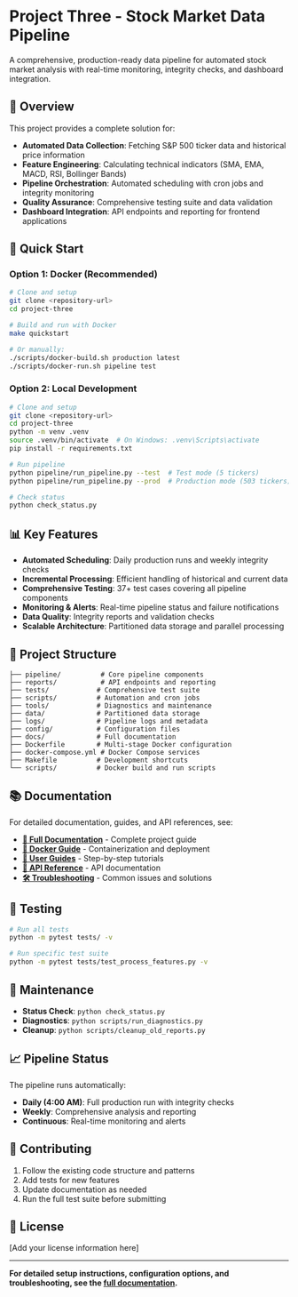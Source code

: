 # Project Three - Stock Market Data Pipeline

A comprehensive, production-ready data pipeline for automated stock market analysis with real-time monitoring, integrity checks, and dashboard integration.

## 🎯 Overview

This project provides a complete solution for:
- **Automated Data Collection**: Fetching S&P 500 ticker data and historical price information
- **Feature Engineering**: Calculating technical indicators (SMA, EMA, MACD, RSI, Bollinger Bands)
- **Pipeline Orchestration**: Automated scheduling with cron jobs and integrity monitoring
- **Quality Assurance**: Comprehensive testing suite and data validation
- **Dashboard Integration**: API endpoints and reporting for frontend applications

## 🚀 Quick Start

### Option 1: Docker (Recommended)

```bash
# Clone and setup
git clone <repository-url>
cd project-three

# Build and run with Docker
make quickstart

# Or manually:
./scripts/docker-build.sh production latest
./scripts/docker-run.sh pipeline test
```

### Option 2: Local Development

```bash
# Clone and setup
git clone <repository-url>
cd project-three
python -m venv .venv
source .venv/bin/activate  # On Windows: .venv\Scripts\activate
pip install -r requirements.txt

# Run pipeline
python pipeline/run_pipeline.py --test  # Test mode (5 tickers)
python pipeline/run_pipeline.py --prod  # Production mode (503 tickers)

# Check status
python check_status.py
```

## 📊 Key Features

- **Automated Scheduling**: Daily production runs and weekly integrity checks
- **Incremental Processing**: Efficient handling of historical and current data
- **Comprehensive Testing**: 37+ test cases covering all pipeline components
- **Monitoring & Alerts**: Real-time pipeline status and failure notifications
- **Data Quality**: Integrity reports and validation checks
- **Scalable Architecture**: Partitioned data storage and parallel processing

## 📁 Project Structure

```
├── pipeline/          # Core pipeline components
├── reports/           # API endpoints and reporting
├── tests/            # Comprehensive test suite
├── scripts/          # Automation and cron jobs
├── tools/            # Diagnostics and maintenance
├── data/             # Partitioned data storage
├── logs/             # Pipeline logs and metadata
├── config/           # Configuration files
├── docs/             # Full documentation
├── Dockerfile        # Multi-stage Docker configuration
├── docker-compose.yml # Docker Compose services
├── Makefile          # Development shortcuts
└── scripts/          # Docker build and run scripts
```

## 📚 Documentation

For detailed documentation, guides, and API references, see:
- **[📖 Full Documentation](docs/README.md)** - Complete project guide
- **[🐳 Docker Guide](docs/DOCKER_GUIDE.md)** - Containerization and deployment
- **[🔧 User Guides](docs/guides/)** - Step-by-step tutorials
- **[🔌 API Reference](docs/api/)** - API documentation
- **[🛠️ Troubleshooting](docs/troubleshooting/)** - Common issues and solutions

## 🧪 Testing

```bash
# Run all tests
python -m pytest tests/ -v

# Run specific test suite
python -m pytest tests/test_process_features.py -v
```

## 🔧 Maintenance

- **Status Check**: `python check_status.py`
- **Diagnostics**: `python scripts/run_diagnostics.py`
- **Cleanup**: `python scripts/cleanup_old_reports.py`

## 📈 Pipeline Status

The pipeline runs automatically:
- **Daily (4:00 AM)**: Full production run with integrity checks
- **Weekly**: Comprehensive analysis and reporting
- **Continuous**: Real-time monitoring and alerts

## 🤝 Contributing

1. Follow the existing code structure and patterns
2. Add tests for new features
3. Update documentation as needed
4. Run the full test suite before submitting

## 📄 License

[Add your license information here]

---

**For detailed setup instructions, configuration options, and troubleshooting, see the [full documentation](docs/README.md).** 